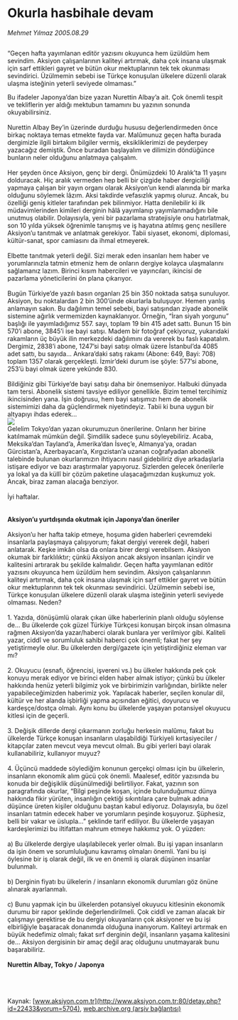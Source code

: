 # Okurla hasbihale devam

*Mehmet Yılmaz 2005.08.29*

<div bgcolor="#FFFEF6">
 <font>
  <img border="0" height="1" src="/web/20060105182039im_/http://www.aksiyon.com.tr/images/blank.gif"/>
 </font>
 <font class="content">
  <p>
   <font class="content">
    “Geçen hafta yayımlanan editör yazısını okuyunca hem üzüldüm hem sevindim. Aksiyon çalışanlarının kaliteyi artırmak, daha çok insana ulaşmak için sarf ettikleri gayret ve bütün okur mektuplarının tek tek okunması sevindirici. Üzülmemin sebebi ise Türkçe konuşulan ülkelere düzenli olarak ulaşma isteğinin yeterli seviyede olmaması.”
   </font>
   <p>
    <font class="content">
     Bu ifadeler Japonya’dan bize yazan Nurettin Albay’a ait. Çok önemli tespit ve tekliflerin yer aldığı mektubun tamamını bu yazının sonunda okuyabilirsiniz.
     <br>
      <br>
       Nurettin Albay Bey’in üzerinde durduğu hususu değerlendirmeden önce birkaç noktaya temas etmekte fayda var. Malûmunuz geçen hafta burada dergimizle ilgili birtakım bilgiler vermiş, eksikliklerimizi de peyderpey yazacağız demiştik. Önce buradan başlayalım ve dilimizin döndüğünce bunların neler olduğunu anlatmaya çalışalım.
       <br/>
       <br/>
       Her şeyden önce Aksiyon, genç bir dergi. Önümüzdeki 10 Aralık’ta 11 yaşını dolduracak. Hiç aralık vermeden hep belli bir çizgide haber dergiciliği yapmaya çalışan bir yayın organı olarak Aksiyon’un kendi alanında bir marka olduğunu söylemek lâzım. Aksi takdirde vefasızlık yapmış oluruz. Ancak, bu özelliği geniş kitleler tarafından pek bilinmiyor. Hatta denilebilir ki ilk müdavimlerinden kimileri derginin hâlâ yayımlanıp yayımlanmadığını bile unutmuş olabilir. Dolayısıyla, yeni bir pazarlama stratejisiyle onu hatırlatmak, son 10 yılda yüksek öğrenimle tanışmış ve iş hayatına atılmış genç nesillere Aksiyon’u tanıtmak ve anlatmak gerekiyor. Tabii siyaset, ekonomi, diplomasi, kültür-sanat, spor camiasını da ihmal etmeyerek.
       <br/>
       <br/>
       Elbette tanıtmak yeterli değil. Sizi merak eden insanları hem haber ve yorumlarınızla tatmin etmeniz hem de onların dergiye kolayca ulaşmalarını sağlamanız lazım. Birinci kısım habercileri ve yayıncıları, ikincisi de pazarlama yöneticilerini ön plana çıkarıyor.
       <br/>
       <br/>
       Bugün Türkiye’de yazılı basın organları 25 bin 350 noktada satışa sunuluyor. Aksiyon, bu noktalardan 2 bin 300’ünde okurlarla buluşuyor. Hemen yanlış anlamayın sakın. Bu dağılımın temel sebebi, bayi satışından ziyade abonelik sistemine ağırlık vermemizden kaynaklanıyor. Örneğin, “İran siyah yorgunu” başlığı ile yayımladığımız 557. sayı, toplam 19 bin 415 adet sattı. Bunun 15 bin 570’i abone, 3845’i ise bayi satışı. Madem bir fotoğraf çekiyoruz, yukarıdaki rakamların üç büyük ilin merkezdeki dağılımını da vererek bu faslı kapatalım. Dergimiz, 2838’i abone, 1247’si bayi satışı olmak üzere İstanbul’da 4085 adet sattı, bu sayıda... Ankara’daki satış rakamı (Abone: 649, Bayi: 708) toplam 1357 olarak gerçekleşti. İzmir’deki durum ise şöyle: 577’si abone, 253’ü bayi olmak üzere yekûnde 830.
       <br/>
       <br/>
       Bildiğiniz gibi Türkiye’de bayi satışı daha bir önemseniyor. Halbuki dünyada tam tersi. Abonelik sistemi tavsiye ediliyor genellikle. Bizim temel tercihimiz ikincisinden yana. İşin doğrusu, hem bayi satışımızı hem de abonelik sistemimizi daha da güçlendirmek niyetindeyiz. Tabii ki buna uygun bir altyapıyı ihdas ederek…
       <br/>
       <img src="/web/20060105182039im_/http://www.aksiyon.com.tr/resim/560/tiraj560.jpg"/>
       <br/>
       Gelelim Tokyo’dan yazan okurumuzun önerilerine. Onların her birine katılmamak mümkün değil. Şimdilik sadece şunu söyleyebiliriz. Acaba, Meksika’dan Tayland’a, Amerika’dan İsveç’e, Almanya’ya, oradan Gürcistan’a, Azerbayacan’a, Kırgızistan’a uzanan coğrafyadan abonelik talebinde bulunan okurlarımızın ihtiyacını nasıl gidebiliriz diye arkadaşlarla istişare ediyor ve bazı araştırmalar yapıyoruz. Sizlerden gelecek önerilerle ya lokal ya da küllî bir çözüm paketine ulaşacağımızdan kuşkumuz yok. Ancak, biraz zaman alacağa benziyor.
       <br/>
       <br/>
       İyi haftalar.
       <br/>
       <br/>
       <br/>
       <b>
        Aksiyon’u yurtdışında okutmak için Japonya’dan öneriler
       </b>
       <br/>
       <br/>
       Aksiyon’u her hafta takip etmeye, hoşuma giden haberleri çevremdeki insanlarla paylaşmaya çalışıyorum; fakat dergiyi vererek değil, haberi anlatarak. Keşke imkân olsa da onlara birer dergi verebilsem. Aksiyon okumak bir farklılıktır; çünkü Aksiyon ancak aksiyon insanları içindir ve kalitesini artırarak bu şekilde kalmalıdır. Geçen hafta yayımlanan editör yazısını okuyunca hem üzüldüm hem sevindim. Aksiyon çalışanlarının kaliteyi artırmak, daha çok insana ulaşmak için sarf ettikler gayret ve bütün okur mektuplarının tek tek okunması sevindirici. Üzülmemin sebebi ise, Türkçe konuşulan ülkelere düzenli olarak ulaşma isteğinin yeterli seviyede olmaması. Neden?
       <br/>
       <br/>
       1. Yazıda, dönüşümlü olarak çıkan ülke haberlerinin planlı olduğu söylense de... Bu ülkelerde çok güzel Türkiye Türkçesi konuşan birçok insan olmasına rağmen Aksiyon’da yazar/haberci olarak bunlara yer verilmiyor gibi. Kaliteli yazar, ciddî ve sorumluluk sahibi haberci çok önemli; fakat her şey yetiştirmeyle olur. Bu ülkelerden dergi/gazete için yetiştirdiğiniz eleman var mı?
       <br/>
       <br/>
       2. Okuyucu (esnafı, öğrencisi, işvereni vs.) bu ülkeler hakkında pek çok konuyu merak ediyor ve birinci elden haber almak istiyor; çünkü bu ülkeler hakkında henüz yeterli bilgimiz yok ve birbirimizin varlığından, birlikte neler yapabileceğimizden haberimiz yok. Yapılacak haberler, seçilen konular dil, kültür ve her alanda işbirliği yapma açısından eğitici, doyurucu ve kardeşçe/dostça olmalı. Aynı konu bu ülkelerde yaşayan potansiyel okuyucu kitlesi için de geçerli.
       <br/>
       <br/>
       3. Değişik dillerde dergi çıkarmanın zorluğu herkesin malûmu, fakat bu ülkelerde Türkçe konuşan insanların ulaşabildiği Türkiyeli kırtasiyeciler / kitapçılar zaten mevcut veya mevcut olmalı. Bu gibi yerleri bayi olarak kullanabiliriz, kullanıyor muyuz?
       <br/>
       <br/>
       4. Üçüncü maddede söylediğim konunun gerçekçi olması için bu ülkelerin, insanların ekonomik alım gücü çok önemli. Maalesef, editör yazısında bu konuda bir değişiklik düşünülmediği belirtiliyor. Fakat, yazının son paragrafında okurlar, “Bilgi peşinde koşan, içinde bulunduğumuz dünya hakkında fikir yürüten, insanlığın çektiği sıkıntılara çare bulmak adına düşünce üreten kişiler olduğunu baştan kabul ediyoruz. Dolayısıyla, bu özel insanları tatmin edecek haber ve yorumların peşinde koşuyoruz. Şüphesiz, belli bir vakar ve üslupla...” şeklinde tarif ediliyor. Bu ülkelerde yaşayan kardeşlerimizi bu iltifattan mahrum etmeye hakkımız yok. O yüzden:
       <br/>
       <br/>
       a) Bu ülkelerde dergiye ulaşılabilecek yerler olmalı. Bu işi yapan insanların da işin önem ve sorumluluğunu kavramış olmaları önemli. Yani bu işi öylesine bir iş olarak değil, ilk ve en önemli iş olarak düşünen insanlar bulunmalı.
       <br/>
       <br/>
       b) Derginin fiyatı bu ülkelerin / insanların ekonomik durumları göz önüne alınarak ayarlanmalı.
       <br/>
       <br/>
       c) Bunu yapmak için bu ülkelerden potansiyel okuyucu kitlesinin ekonomik durumu bir rapor şeklinde değerlendirilmeli. Çok ciddî ve zaman alacak bir çalışmayı gerektirse de bu dergiyi okuyanların çok aksiyoner ve bu işi elbirliğiyle başaracak donanımda olduğuna inanıyorum. Kaliteyi artırmak en büyük hedefimiz olmalı; fakat sırf derginin değil, insanların yaşama kalitesini de... Aksiyon dergisinin bir amaç değil araç olduğunu unutmayarak bunu başarabiliriz.
       <br/>
       <br/>
       <b>
        Nurettin Albay, Tokyo / Japonya
       </b>
       <br/>
      </br>
     </br>
    </font>
    <br/>
    <!---- YAZI SONU ----------->
   </p>
  </p>
 </font>
</div>


Kaynak: [www.aksiyon.com.tr](http://www.aksiyon.com.tr:80/detay.php?id=22433&yorum=5704), [web.archive.org (arşiv bağlantısı)](http://web.archive.org/web/20060105182039/http://www.aksiyon.com.tr:80/detay.php?id=22433&yorum=5704)
